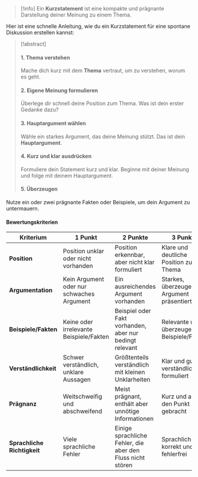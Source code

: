 > [!info] 
> Ein **Kurzstatement** ist eine kompakte und prägnante Darstellung deiner Meinung zu einem Thema. 

Hier ist eine schnelle Anleitung, wie du ein Kurzstatement für eine spontane Diskussion erstellen kannst:

>[!abstract] 
>#### 1. Thema verstehen
>Mache dich kurz mit dem **Thema** vertraut, um zu verstehen, worum es geht.
>#### 2. Eigene Meinung formulieren
>Überlege dir schnell deine Position zum Thema. Was ist dein erster Gedanke dazu?
>#### 3. Hauptargument wählen
>Wähle ein starkes Argument, das deine Meinung stützt. Das ist dein **Hauptargument**.
>#### 4. Kurz und klar ausdrücken
>Formuliere dein Statement kurz und klar. Beginne mit deiner Meinung und folge mit deinem Hauptargument.
>#### 5. Überzeugen
Nutze ein oder zwei prägnante Fakten oder Beispiele, um dein Argument zu untermauern.
#### Bewertungskriterien
| Kriterium             | 1 Punkt                                         | 2 Punkte                                                | 3 Punkte                                    |
|-----------------------|-------------------------------------------------|---------------------------------------------------------|---------------------------------------------|
| **Position**          | Position unklar oder nicht vorhanden            | Position erkennbar, aber nicht klar formuliert          | Klare und deutliche Position zum Thema      |
| **Argumentation**     | Kein Argument oder nur schwaches Argument       | Ein ausreichendes Argument vorhanden                    | Starkes, überzeugendes Argument präsentiert |
| **Beispiele/Fakten**  | Keine oder irrelevante Beispiele/Fakten         | Beispiel oder Fakt vorhanden, aber nur bedingt relevant | Relevante und überzeugende Beispiele/Fakten |
| **Verständlichkeit**  | Schwer verständlich, unklare Aussagen           | Größtenteils verständlich mit kleinen Unklarheiten      | Klar und gut verständlich formuliert        |
| **Prägnanz**          | Weitschweifig und abschweifend                  | Meist prägnant, enthält aber unnötige Informationen     | Kurz und auf den Punkt gebracht             |
| **Sprachliche Richtigkeit** | Viele sprachliche Fehler                   | Einige sprachliche Fehler, die aber den Fluss nicht stören | Sprachlich korrekt und fehlerfrei          |

